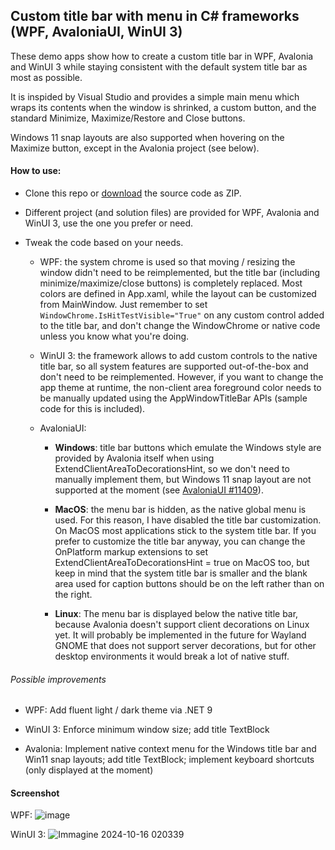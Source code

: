 ## Custom title bar with menu in C# frameworks (WPF, AvaloniaUI, WinUI 3)

These demo apps show how to create a custom title bar in WPF, Avalonia and WinUI 3 while staying consistent with the default system title bar as most as possible.

It is inspided by Visual Studio and provides a simple main menu which wraps its contents when the window is shrinked, a custom button, and the standard Minimize, Maximize/Restore and Close buttons.

Windows 11 snap layouts are also supported when hovering on the Maximize button, except in the Avalonia project (see below).

#### How to use:

- Clone this repo or [download](https://github.com/manfromarce/Wpf-TitleBar-Menu/archive/refs/heads/main.zip) the source code as ZIP.

- Different project (and solution files) are provided for WPF, Avalonia and WinUI 3, use the one you prefer or need.

- Tweak the code based on your needs.
  
  - WPF: the system chrome is used so that moving / resizing the window didn't need to be reimplemented, but the title bar (including minimize/maximize/close buttons) is completely replaced. Most colors are defined in App.xaml, while the layout can be customized from MainWindow. Just remember to set `WindowChrome.IsHitTestVisible="True"` on any custom control added to the title bar, and don't change the WindowChrome or native code unless you know what you're doing.
  
  - WinUI 3: the framework allows to add custom controls to the native title bar, so all system features are supported out-of-the-box and don't need to be reimplemented. However, if you want to change the app theme at runtime, the non-client area foreground color needs to be manually updated using the AppWindowTitleBar APIs (sample code for this is included).
  
  - AvaloniaUI:
    
    - **Windows**: title bar buttons which emulate the Windows style are provided by Avalonia itself when using ExtendClientAreaToDecorationsHint, so we don't need to manually implement them, but Windows 11 snap layout are not supported at the moment (see [AvaloniaUI #11409](https://github.com/AvaloniaUI/Avalonia/issues/11409)).
    
    - **MacOS**: the menu bar is hidden, as the native global menu is used. For this reason, I have disabled the title bar customization. On MacOS most applications stick to the system title bar. If you prefer to customize the title bar anyway, you can change the OnPlatform markup extensions to set ExtendClientAreaToDecorationsHint = true on MacOS too, but keep in mind that the system title bar is smaller and the blank area used for caption buttons should be on the left rather than on the right.
    
    - **Linux**: The menu bar is displayed below the native title bar, because Avalonia doesn't support client decorations on Linux yet. It will probably be implemented in the future for Wayland GNOME that does not support server decorations, but for other desktop environments it would break a lot of native stuff.

###### Possible improvements

- WPF: Add fluent light / dark theme via .NET 9

- WinUI 3: Enforce minimum window size; add title TextBlock

- Avalonia: Implement native context menu for the Windows title bar and Win11 snap layouts; add title TextBlock; implement keyboard shortcuts (only displayed at the moment)

#### Screenshot

WPF:
![image](https://github.com/manfromarce/Wpf-TitleBar-Menu/assets/45036600/245562ea-d7de-4b31-97e2-3d5dfe52f89e)

WinUI 3:
![Immagine 2024-10-16 020339](https://github.com/user-attachments/assets/014b2e2d-8eab-40ec-aeba-bae39873acac)

